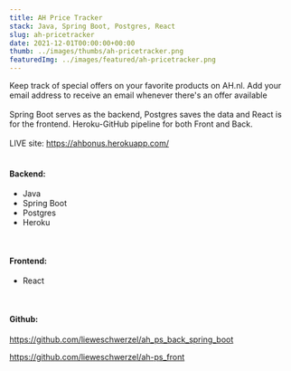 ```yaml
---
title: AH Price Tracker
stack: Java, Spring Boot, Postgres, React
slug: ah-pricetracker
date: 2021-12-01T00:00:00+00:00
thumb: ../images/thumbs/ah-pricetracker.png
featuredImg: ../images/featured/ah-pricetracker.png
---
```

 
Keep track of special offers on your favorite products on AH.nl. Add your email address to receive an email whenever there's an offer available <br/> <br />
Spring Boot serves as the backend, Postgres saves the data and React is for the frontend. Heroku-GitHub pipeline for both Front and Back. 
<br /><br />
LIVE site: https://ahbonus.herokuapp.com/
<br /><br />

#### Backend:    
<ul>
<li>Java</li>
<li>Spring Boot</li>
<li>Postgres</li>
<li>Heroku</li>
</ul>
<br />

#### Frontend:
<ul>
<li>React</li>
</ul>
<br />

#### Github:   

https://github.com/lieweschwerzel/ah_ps_back_spring_boot

https://github.com/lieweschwerzel/ah-ps_front
<br />
<br />


